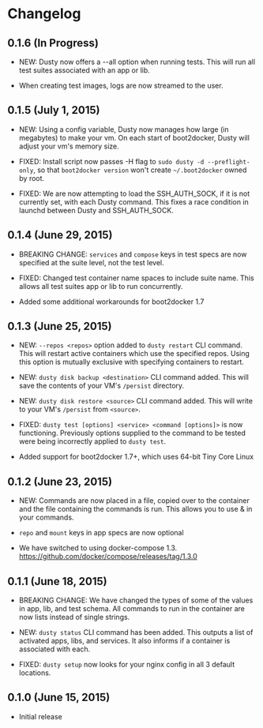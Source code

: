 # Changelog

## 0.1.6 (In Progress)
  * NEW: Dusty now offers a --all option when running tests.  This will run all test suites associated with an app or lib.

  * When creating test images, logs are now streamed to the user.

## 0.1.5 (July 1, 2015)
  * NEW: Using a config variable, Dusty now manages how large (in megabytes) to make your vm.  On each start of boot2docker, Dusty will adjust your vm's memory size.

  * FIXED: Install script now passes -H flag to `sudo dusty -d --preflight-only`, so that `boot2docker version` won't create `~/.boot2docker` owned by root.
  * FIXED: We are now attempting to load the SSH_AUTH_SOCK, if it is not currently set, with each Dusty command. This fixes a race condition in launchd between Dusty and SSH_AUTH_SOCK.

## 0.1.4 (June 29, 2015)
  * BREAKING CHANGE: `services` and `compose` keys in test specs are now specified at the suite level, not the test level.

  * FIXED: Changed test container name spaces to include suite name. This allows all test suites app or lib to run concurrently.

  * Added some additional workarounds for boot2docker 1.7

## 0.1.3 (June 25, 2015)
  * NEW: `--repos <repos>` option added to `dusty restart` CLI command.  This will restart active containers which use the specified repos.  Using this option is mutually exclusive with specifying containers to restart.
  * NEW: `dusty disk backup <destination>` CLI command added.  This will save the contents of your VM's `/persist` directory.
  * NEW: `dusty disk restore <source>` CLI command added.  This will write to your VM's `/persist` from `<source>`.

  * FIXED: `dusty test [options] <service> <command [options]>` is now functioning. Previously options supplied to the command to be tested were being incorrectly applied to `dusty test`.

  * Added support for boot2docker 1.7+, which uses 64-bit Tiny Core Linux

## 0.1.2 (June 23, 2015)
  * NEW: Commands are now placed in a file, copied over to the container and the file containing the commands is run. This allows you to use & in your commands.

  * `repo` and `mount` keys in app specs are now optional
  * We have switched to using docker-compose 1.3. https://github.com/docker/compose/releases/tag/1.3.0

## 0.1.1 (June 18, 2015)
  * BREAKING CHANGE: We have changed the types of some of the values in app, lib, and test schema.  All commands to run in the container are now lists instead of single strings.

  * NEW: `dusty status` CLI command has been added.  This outputs a list of activated apps, libs, and services. It also informs if a container is associated with each.

  * FIXED: `dusty setup` now looks for your nginx config in all 3 default locations.

## 0.1.0 (June 15, 2015)
  * Initial release
